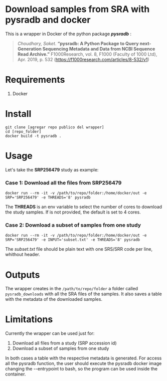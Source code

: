 # Download samples from SRA with pysradb and docker

This is a wrapper in Docker of the python package *__pysradb__* :

> _Choudhary, Saket_. __“pysradb: A Python Package to Query next-Generation Sequencing Metadata and Data from NCBI Sequence Read Archive.”__ F1000Research, vol. 8, F1000 (Faculty of 1000 Ltd), Apr. 2019, p. 532 (https://f1000research.com/articles/8-532/v1)

# Requirements
1. Docker

# Install

```
git clone [agregar repo publico del wrapper]
cd [repo_folder]
docker build -t pysradb .
```

# Usage

Let's take the __SRP256479__ study as example:

### Case 1: Download all the files from SRP256479

```
docker run --rm -it -v /path/to/repo/folder:/home/docker/out -e SRP='SRP256479' -e THREADS='8' pysradb
```
The __THREADS__ is an env variable to select the number of cores to download the study samples. If is not provided, the default is set to 4 cores.

### Case 2: Download a subset of samples from one study

```
docker run --rm -it -v /path/to/repo/folder:/home/docker/out -e SRP='SRP256479' -e INPUT='subset.txt' -e THREADS='8' pysradb
```

The _subset.txt_ file should be plain text with one SRS/SRR code per line, whithout header.

# Outputs

The wrapper creates in the `/path/to/repo/folder` a folder called `pysradb_downloads` with all the SRA files of the samples. It also saves a table with the metadata of the downloaded samples.

# Limitations

Currently the wrapper can be used just for:
1. Download all files from a study (SRP accession id)
2. Download a subset of samples from one study

In both cases a table with the respective metadata is generated.
For access all the pysradb function, the user should execute the pysradb docker image changing the --entrypoint to bash, so the program can be used inside the container.

